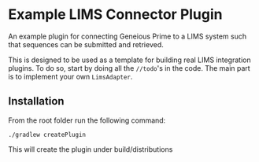 # Example LIMS Connector Plugin
An example plugin for connecting Geneious Prime to a LIMS system such that sequences can be
submitted and retrieved.

This is designed to be used as a template for building real LIMS integration plugins. To do
so, start by doing all the `//todo`'s in the code. The main part is to implement your own
`LimsAdapter`.

## Installation
From the root folder run the following command:

    ./gradlew createPlugin

This will create the plugin under build/distributions
